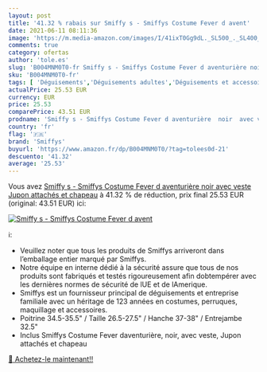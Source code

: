```yaml
---
layout: post
title: '41.32 % rabais sur Smiffy s - Smiffys Costume Fever d avent'
date: 2021-06-11 08:11:36
image: 'https://m.media-amazon.com/images/I/41ixT0Gg9dL._SL500_._SL400_.jpg'
comments: true
category: ofertas
author: 'tole.es'
slug: 'B004MNM0T0-fr Smiffy s - Smiffys Costume Fever d aventurière noir avec...'
sku: 'B004MNM0T0-fr'
tags: [ 'Déguisements','Déguisements adultes','Déguisements et accessoires','Jeux dimitation, déguisements et accessoires','Jeux et Jouets','Jeux et jouets','Vêtements','Vêtements techniques et spéciaux','smiffys', ]
actualPrice: 25.53 EUR
currency: EUR
price: 25.53
comparePrice: 43.51 EUR
prodname: 'Smiffy s - Smiffys Costume Fever d aventurière  noir  avec veste  Jupon attachés et chapeau'
country: 'fr'
flag: '🇫🇷'
brand: 'Smiffys'
buyurl: 'https://www.amazon.fr/dp/B004MNM0T0/?tag=tolees0d-21'
descuento: '41.32'
average: '25.53'
---
```


Vous avez [Smiffy s - Smiffys Costume Fever d aventurière  noir  avec veste  Jupon attachés et chapeau](https://www.amazon.fr/dp/B004MNM0T0/?tag=tolees0d-21)  à  41.32 % de réduction, prix final  25.53 EUR (original: 43.51 EUR) ici:

[![Smiffy s - Smiffys Costume Fever d avent](https://m.media-amazon.com/images/I/41ixT0Gg9dL._SL500_._SL400_.jpg)](https://www.amazon.fr/dp/B004MNM0T0/?tag=tolees0d-21)

ℹ️:

- Veuillez noter que tous les produits de Smiffys arriveront dans l’emballage entier marqué par Smiffys.
- Notre équipe en interne dédié à la sécurité assure que tous de nos produits sont fabriqués et testés rigoureusement afin dobtempérer avec les dernières normes de sécurité de lUE et de lAmerique.
- Smiffys est un fournisseur principal de déguisements et entreprise familiale avec un héritage de 123 années en costumes, perruques, maquillage et accessoires.
- Poitrine 34.5-35.5" / Taille 26.5-27.5" / Hanche 37-38" / Entrejambe 32.5"
- Inclus Smiffys Costume Fever daventurière, noir, avec veste, Jupon attachés et chapeau

[🛒 Achetez-le maintenant!!](https://www.amazon.fr/dp/B004MNM0T0/?tag=tolees0d-21)
